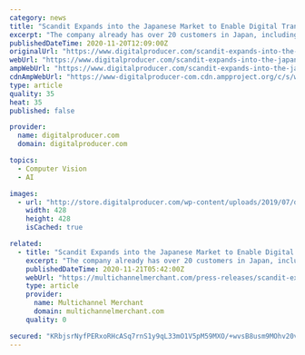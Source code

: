 ```yaml
---
category: news
title: "Scandit Expands into the Japanese Market to Enable Digital Transformation Through Computer Vision and Augmented Reality"
excerpt: "The company already has over 20 customers in Japan, including several major retail and transport & logistics brands. Tokyo, Japan - November 20, 2020 - Scandit, the leading technology platform for"
publishedDateTime: 2020-11-20T12:09:00Z
originalUrl: "https://www.digitalproducer.com/scandit-expands-into-the-japanese-market-to-enable-digital-transformation-through-computer-vision-and-augmented-reality/"
webUrl: "https://www.digitalproducer.com/scandit-expands-into-the-japanese-market-to-enable-digital-transformation-through-computer-vision-and-augmented-reality/"
ampWebUrl: "https://www.digitalproducer.com/scandit-expands-into-the-japanese-market-to-enable-digital-transformation-through-computer-vision-and-augmented-reality/amp/"
cdnAmpWebUrl: "https://www-digitalproducer-com.cdn.ampproject.org/c/s/www.digitalproducer.com/scandit-expands-into-the-japanese-market-to-enable-digital-transformation-through-computer-vision-and-augmented-reality/amp/"
type: article
quality: 35
heat: 35
published: false

provider:
  name: digitalproducer.com
  domain: digitalproducer.com

topics:
  - Computer Vision
  - AI

images:
  - url: "http://store.digitalproducer.com/wp-content/uploads/2019/07/dp_fb2.jpg"
    width: 428
    height: 428
    isCached: true

related:
  - title: "Scandit Expands into the Japanese Market to Enable Digital Transformation Through Computer Vision and Augmented Reality"
    excerpt: "The company already has over 20 customers in Japan, including several major retail and transport & logistics brands Tokyo, Nov. — Scandit, the leading technology platform for mobile … Continue Reading"
    publishedDateTime: 2020-11-21T05:42:00Z
    webUrl: "https://multichannelmerchant.com/press-releases/scandit-expands-into-the-japanese-market-to-enable-digital-transformation-through-computer-vision-and-augmented-reality/"
    type: article
    provider:
      name: Multichannel Merchant
      domain: multichannelmerchant.com
    quality: 0

secured: "KRbjsrNyfPERxoRHcASq7rnS1y9qL33mO1V5pM59MXO/+wvsB8usm9MOhv20vXk/EsdN4hToWDQTwSoxOBtlakfEBRHPjMtgwjuRRss+KdnOrlCLoP9bqXb9ttltF5D6snhebqMsgMu5aweaQ3rSuiWzYbVR96u9dQjOmjmCoMEznxZPRo/UNazqu4nj4M7Vg6f0qR2s5OOkKvVnxBN2ePoKMGqpJY0uVonLWcTEAoVh+/LR1TG7wSwcgmqt/BgYkN2d0l0/Ng1fQmdhdDltgjcWCfoPQO+PpNhCKA2sYNjxAkANScNEvc/YHO/91dC5S5kGyw9/iV+9CU7QZGM3HGJC1S3DMe80dbzr80vr4xM=;5/DR37CD+4YPo4a2rpkDeQ=="
---
```


